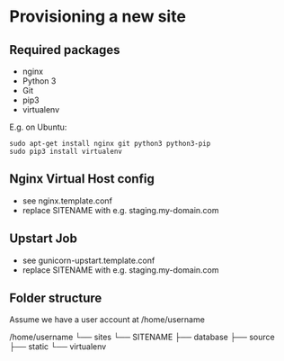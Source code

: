 Provisioning a new site
=======================

## Required packages

* nginx
* Python 3
* Git
* pip3
* virtualenv

E.g. on Ubuntu:

    sudo apt-get install nginx git python3 python3-pip
    sudo pip3 install virtualenv

## Nginx Virtual Host config

* see nginx.template.conf
* replace SITENAME with e.g. staging.my-domain.com

## Upstart Job

* see gunicorn-upstart.template.conf
* replace SITENAME with e.g. staging.my-domain.com

## Folder structure
Assume we have a user account at /home/username

/home/username
└── sites
    └── SITENAME
        ├── database
        ├── source
        ├── static
        └── virtualenv
